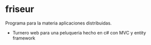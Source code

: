 # friseur

Programa para la materia aplicaciones distribuidas.
- Turnero web para una peluqueria hecho en c# con MVC y entity framework
